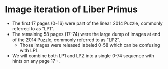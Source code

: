 # Image iteration of Liber Primus

* The first 17 pages (0-16) were part of the linear 2014 Puzzle, commonly referred to as "LP1".
* The remaining 58 pages (17-74) were the large dump of images at end of the 2014 Puzzle, commonly referred to as "LP2".
  * Those images were released labeled 0-58 which can be confusing with LP1.
* We will combine both LP1 and LP2 into a single 0-74 sequence with hints on any page 17+.
